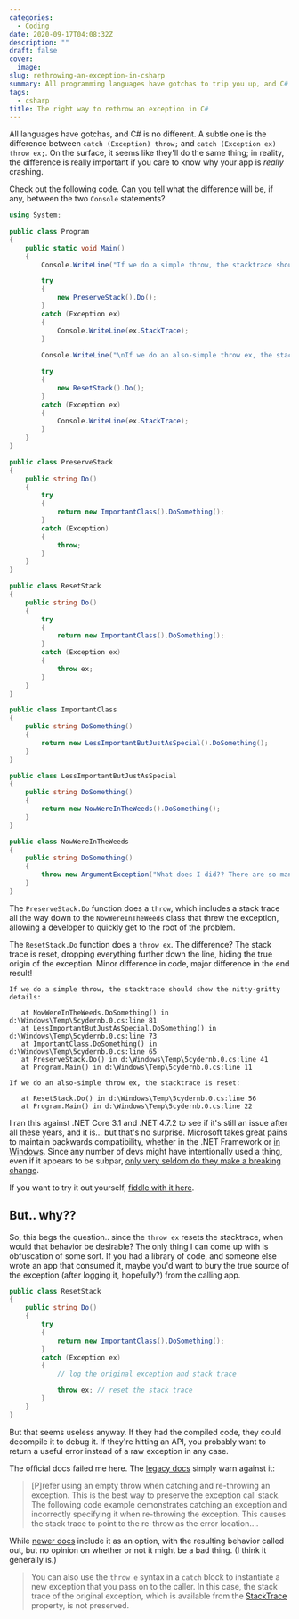 ```yaml
---
categories:
  - Coding
date: 2020-09-17T04:08:32Z
description: ""
draft: false
cover:
  image:
slug: rethrowing-an-exception-in-csharp
summary: All programming languages have gotchas to trip you up, and C# is no exception. Today, let's check out the subtle (but significant) difference between "throw" and "throw ex".
tags:
  - csharp
title: The right way to rethrow an exception in C#
---
```

All languages have gotchas, and C# is no different. A subtle one is the difference between `catch (Exception) throw;` and `catch (Exception ex) throw ex;`. On the surface, it seems like they'll do the same thing; in reality, the difference is really important if you care to know why your app is _really_ crashing.

Check out the following code. Can you tell what the difference will be, if any, between the two `Console` statements?

```csharp
using System;
                    
public class Program
{
    public static void Main()
    {
        Console.WriteLine("If we do a simple throw, the stacktrace should show the nitty-gritty details:\n");

        try
        {
            new PreserveStack().Do();
        }
        catch (Exception ex)
        {
            Console.WriteLine(ex.StackTrace);
        }
        
        Console.WriteLine("\nIf we do an also-simple throw ex, the stacktrace is reset:\n");

        try
        {
            new ResetStack().Do();
        }
        catch (Exception ex)
        {
            Console.WriteLine(ex.StackTrace);
        }
    }
}

public class PreserveStack
{
    public string Do()
    {
        try
        {
            return new ImportantClass().DoSomething();
        }
        catch (Exception)
        {
            throw;
        }
    }
}

public class ResetStack
{
    public string Do()
    {
        try
        {
            return new ImportantClass().DoSomething();
        }
        catch (Exception ex)
        {
            throw ex;
        }
    }
}

public class ImportantClass
{
    public string DoSomething()
    {
        return new LessImportantButJustAsSpecial().DoSomething();
    }
}

public class LessImportantButJustAsSpecial
{
    public string DoSomething()
    {
        return new NowWereInTheWeeds().DoSomething();
    }
}

public class NowWereInTheWeeds
{
    public string DoSomething()
    {
        throw new ArgumentException("What does I did?? There are so many weeds down here!");
    }
}
```

The `PreserveStack.Do` function does a `throw`, which includes a stack trace all the way down to the `NowWereInTheWeeds` class that threw the exception, allowing a developer to quickly get to the root of the problem.

The `ResetStack.Do` function does a `throw ex`. The difference? The stack trace is reset, dropping everything further down the line, hiding the true origin of the exception. Minor difference in code, major difference in the end result!

```none
If we do a simple throw, the stacktrace should show the nitty-gritty details:

   at NowWereInTheWeeds.DoSomething() in d:\Windows\Temp\5cydernb.0.cs:line 81
   at LessImportantButJustAsSpecial.DoSomething() in d:\Windows\Temp\5cydernb.0.cs:line 73
   at ImportantClass.DoSomething() in d:\Windows\Temp\5cydernb.0.cs:line 65
   at PreserveStack.Do() in d:\Windows\Temp\5cydernb.0.cs:line 41
   at Program.Main() in d:\Windows\Temp\5cydernb.0.cs:line 11

If we do an also-simple throw ex, the stacktrace is reset:

   at ResetStack.Do() in d:\Windows\Temp\5cydernb.0.cs:line 56
   at Program.Main() in d:\Windows\Temp\5cydernb.0.cs:line 22
```

I ran this against .NET Core 3.1 and .NET 4.7.2 to see if it's still an issue after all these years, and it is... but that's no surprise. Microsoft takes great pains to maintain backwards compatibility, whether in the .NET Framework or [in Windows](https://www.youtube.com/watch?v=vPnehDhGa14). Since any number of devs might have intentionally used a thing, even if it appears to be subpar, [only very seldom do they make a breaking change](https://ericlippert.com/2009/11/12/closing-over-the-loop-variable-considered-harmful-part-one/).

If you want to try it out yourself, [fiddle with it here](https://dotnetfiddle.net/BNYEy2).

## But.. why??

So, this begs the question.. since the `throw ex` resets the stacktrace, when would that behavior be desirable? The only thing I can come up with is obfuscation of some sort. If you had a library of code, and someone else wrote an app that consumed it, maybe you'd want to bury the true source of the exception (after logging it, hopefully?) from the calling app.

```csharp
public class ResetStack
{
    public string Do()
    {
        try
        {
            return new ImportantClass().DoSomething();
        }
        catch (Exception ex)
        {
            // log the original exception and stack trace

            throw ex; // reset the stack trace
        }
    }
}
```

But that seems useless anyway. If they had the compiled code, they could decompile it to debug it. If they're hitting an API, you probably want to return a useful error instead of a raw exception in any case.

The official docs failed me here. The [legacy docs](https://learn.microsoft.com/en-us/previous-versions/dotnet/netframework-4.0/ms229005(v=vs.100)) simply warn against it:

> [P]refer using an empty throw when catching and re-throwing an exception. This is the best way to preserve the exception call stack. The following code example demonstrates catching an exception and incorrectly specifying it when re-throwing the exception. This causes the stack trace to point to the re-throw as the error location....

While [newer docs](https://docs.microsoft.com/en-us/dotnet/csharp/language-reference/keywords/throw#re-throwing-an-exception) include it as an option, with the resulting behavior called out, but no opinion on whether or not it might be a bad thing. (I think it generally is.)

> You can also use the `throw e` syntax in a `catch` block to instantiate a new exception that you pass on to the caller. In this case, the stack trace of the original exception, which is available from the [StackTrace](https://docs.microsoft.com/en-us/dotnet/api/system.exception.stacktrace#System_Exception_StackTrace) property, is not preserved.
